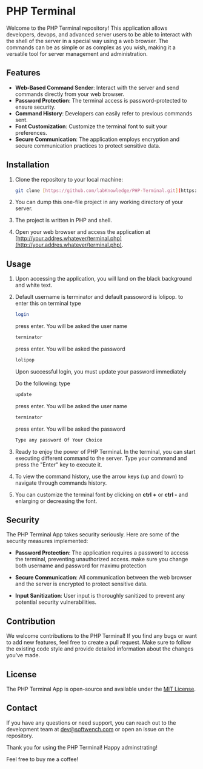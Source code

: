 # PHP Terminal  

Welcome to the PHP Terminal repository! This application allows developers, devops, and advanced server users to be able to interact with the shell of the server in a special way using a web browser. The commands can be as simple or as complex as you wish, making it a versatile tool for server management and administration.

## Features

- **Web-Based Command Sender**: Interact with the server and send commands directly from your web browser.
- **Password Protection**: The terminal access is password-protected to ensure security.
- **Command History**: Developers can easily refer to previous commands sent.
- **Font Customization**: Customize the terminal font to suit your preferences.
- **Secure Communication**: The application employs encryption and secure communication practices to protect sensitive data.

## Installation

1. Clone the repository to your local machine:

   ```bash
   git clone [https://github.com/labKnowledge/PHP-Terminal.git](https://github.com/labKnowledge/PHP-Terminal.git)
   ```

2. You can dump this one-file project in any working directory of your server. 

3. The project is written in PHP and shell. 

4. Open your web browser and access the application at [http://your.addres.whatever/terminal.php](http://your.addres.whatever/terminal.php).

## Usage

1. Upon accessing the application, you will land on the black background and white text.
   
2. Default username is terminator and default passoword is lolipop. to enter this on terminal type 

   ```bash 
   login 
   ```
   press enter. You will be asked the user name 

     ```bash 
   terminator 
   ```
   press enter. You will be asked the password 

     ```bash 
   lolipop 
   ```
   Upon successful login, you must update your password immediately 

   Do the following: type 

   ```bash 
   update 
   ```
   press enter. You will be asked the user name 

     ```bash 
   terminator 
   ```
   press enter. You will be asked the password 

     ```bash 
   Type any password Of Your Choice  
   ```
3. Ready to enjoy the power of PHP Terminal. In the terminal, you can start executing different command to the server. Type your command and press the "Enter" key to execute it.

4. To view the command history, use the arrow keys (up and down) to navigate through commands history.

5. You can customize the terminal font by clicking on **ctrl +** or **ctrl -** and enlarging or decreasing the font.

## Security

The PHP Terminal App takes security seriously. Here are some of the security measures implemented:

- **Password Protection**: The application requires a password to access the terminal, preventing unauthorized access. make sure you change both username and password for maximu protection

- **Secure Communication**: All communication between the web browser and the server is encrypted to protect sensitive data.

- **Input Sanitization**: User input is thoroughly sanitized to prevent any potential security vulnerabilities.

## Contribution

We welcome contributions to the PHP Terminal! If you find any bugs or want to add new features, feel free to create a pull request. Make sure to follow the existing code style and provide detailed information about the changes you've made.

## License

The PHP Terminal App is open-source and available under the [MIT License](https://github.com/labKnowledge/PHP-Terminal.git).

## Contact

If you have any questions or need support, you can reach out to the development team at dev@softwench.com or open an issue on the repository.

Thank you for using the PHP Terminal! Happy adminstrating!

Feel free to buy me a coffee!